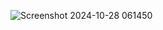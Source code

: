 ![Screenshot 2024-10-28 061450](https://github.com/user-attachments/assets/9c2299b3-e0cf-4004-a896-8b570db48654)
